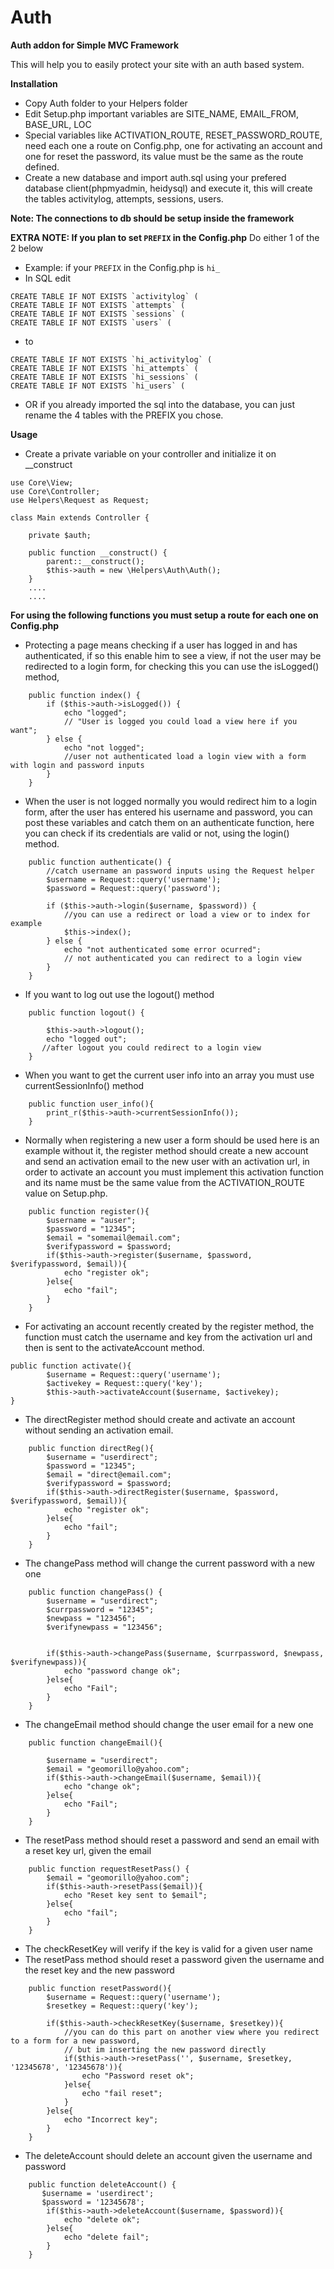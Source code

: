# Auth
**Auth addon for Simple MVC Framework**

This will help you to easily protect your site with an auth based system.

**Installation**

*  Copy Auth folder to your Helpers folder
*  Edit Setup.php important variables are SITE_NAME, EMAIL_FROM, BASE_URL, LOC
*  Special variables like ACTIVATION_ROUTE, RESET_PASSWORD_ROUTE, need each one a route
on Config.php, one for activating an account and one for reset the password, its value must 
be the same as the route defined.
*  Create a new database and import auth.sql using your prefered database client(phpmyadmin, heidysql) 
and execute it, this will create the tables activitylog, attempts, sessions, users.

**Note:  The connections to db should be setup inside the framework**

**EXTRA NOTE: If you plan to set ```PREFIX``` in the Config.php** Do either 1 of the 2 below
* Example: if your ```PREFIX``` in the Config.php is ```hi_```
* In SQL edit 
```
CREATE TABLE IF NOT EXISTS `activitylog` (
CREATE TABLE IF NOT EXISTS `attempts` (
CREATE TABLE IF NOT EXISTS `sessions` (
CREATE TABLE IF NOT EXISTS `users` (
```
* to 
```
CREATE TABLE IF NOT EXISTS `hi_activitylog` (
CREATE TABLE IF NOT EXISTS `hi_attempts` (
CREATE TABLE IF NOT EXISTS `hi_sessions` (
CREATE TABLE IF NOT EXISTS `hi_users` (
```

* OR if you already imported the sql into the database, you can just rename the 4 tables with the PREFIX you chose.


**Usage**

- Create a private variable on your controller  and initialize it on __construct
``` 
use Core\View;
use Core\Controller;
use Helpers\Request as Request;

class Main extends Controller {

    private $auth;

    public function __construct() {
        parent::__construct();
        $this->auth = new \Helpers\Auth\Auth();
    }
    ....
    ....
``` 
**For using the following functions you must setup a route for each one on Config.php**

- Protecting a page means checking if a user has logged in and has authenticated,
if so this enable him to see a view, if not the user may be redirected to a login form,
for checking this you can use the isLogged() method, 
``` 
    public function index() {
        if ($this->auth->isLogged()) {
            echo "logged";
            // "User is logged you could load a view here if you want";
        } else {
            echo "not logged";
            //user not authenticated load a login view with a form with login and password inputs
        }
    }
``` 
- When the user is not logged normally you would redirect him to a login form, 
after the user has entered his username and password, you can post these variables
and catch them on an authenticate function, here you can check if its credentials are
valid or not, using the login() method.
``` 
    public function authenticate() {
        //catch username an password inputs using the Request helper
        $username = Request::query('username');
        $password = Request::query('password');

        if ($this->auth->login($username, $password)) {
            //you can use a redirect or load a view or to index for example
            $this->index();
        } else {
            echo "not authenticated some error ocurred";
            // not authenticated you can redirect to a login view
        }
    } 
``` 

- If you want to log out use the logout() method
```
    public function logout() {

        $this->auth->logout();
        echo "logged out";
       //after logout you could redirect to a login view
    }
```

- When you want to get the current user info into an array you must use currentSessionInfo() method
```
    public function user_info(){
        print_r($this->auth->currentSessionInfo());
    }
```

- Normally when registering a new user a form should be used here is an example without it,
the register method should create a new account and send an activation email to the new user
with an activation url, in order to activate an account you must implement this activation function
and its name must be the same value from the ACTIVATION_ROUTE value on Setup.php.

```
    public function register(){
        $username = "auser";
        $password = "12345";
        $email = "somemail@email.com";
        $verifypassword = $password;
        if($this->auth->register($username, $password, $verifypassword, $email)){
            echo "register ok";
        }else{
            echo "fail";
        }
    }
```
- For activating an account recently created by the register method, the function must
catch the username and key from the activation url and then is sent to the activateAccount method.
```
public function activate(){
        $username = Request::query('username');
        $activekey = Request::query('key');
        $this->auth->activateAccount($username, $activekey);
}
```

- The directRegister method should create and activate an account without sending an activation email.

```
    public function directReg(){
        $username = "userdirect";
        $password = "12345";
        $email = "direct@email.com";
        $verifypassword = $password;
        if($this->auth->directRegister($username, $password, $verifypassword, $email)){
            echo "register ok";
        }else{
            echo "fail";
        }
    }
```


- The changePass method will change the current password with a new one 
```
    public function changePass() {
        $username = "userdirect";
        $currpassword = "12345";
        $newpass = "123456";
        $verifynewpass = "123456";

        
        if($this->auth->changePass($username, $currpassword, $newpass, $verifynewpass)){
            echo "password change ok";
        }else{
            echo "Fail";
        }
    }
```

- The changeEmail method should change the user email for a new one
```
    public function changeEmail(){
        
        $username = "userdirect";
        $email = "geomorillo@yahoo.com";
        if($this->auth->changeEmail($username, $email)){
            echo "change ok";
        }else{
            echo "Fail";
        }
    }
```
- The resetPass method should reset a password and send an email with a reset key url, given the email
```
    public function requestResetPass() {
        $email = "geomorillo@yahoo.com";
        if($this->auth->resetPass($email)){
            echo "Reset key sent to $email";
        }else{
            echo "fail";
        }
    }
```

- The checkResetKey will verify if the key is valid for a given user name
- The resetPass method should reset a password given the username and the reset key and the new password

```
    public function resetPassword(){
        $username = Request::query('username');
        $resetkey = Request::query('key');
        
        if($this->auth->checkResetKey($username, $resetkey)){
            //you can do this part on another view where you redirect to a form for a new password,
            // but im inserting the new password directly
            if($this->auth->resetPass('', $username, $resetkey, '12345678', '12345678')){
                echo "Password reset ok";
            }else{
                echo "fail reset";
            }         
        }else{
            echo "Incorrect key";
        }
    }
```
- The deleteAccount should delete an account given the username and password
```
    public function deleteAccount() {
       $username = 'userdirect';
       $password = '12345678';
        if($this->auth->deleteAccount($username, $password)){
            echo "delete ok";
        }else{
            echo "delete fail";
        }
    }
```
